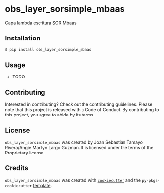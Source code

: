 # obs_layer_sorsimple_mbaas

Capa lambda escritura SOR Mbaas

## Installation

```bash
$ pip install obs_layer_sorsimple_mbaas
```

## Usage

- TODO

## Contributing

Interested in contributing? Check out the contributing guidelines. Please note that this project is released with a Code of Conduct. By contributing to this project, you agree to abide by its terms.

## License

`obs_layer_sorsimple_mbaas` was created by Joan Sebastian Tamayo Rivera/Angie Marilyn Largo Guzman. It is licensed under the terms of the Proprietary license.

## Credits

`obs_layer_sorsimple_mbaas` was created with [`cookiecutter`](https://cookiecutter.readthedocs.io/en/latest/) and the `py-pkgs-cookiecutter` [template](https://github.com/py-pkgs/py-pkgs-cookiecutter).
